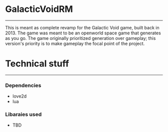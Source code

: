 # GalacticVoidRM
---
This is meant as complete revamp for the Galactic Void game, built back in 2013. The game was meant to be an openworld space game that generates as you go. The game originally prioritized generation over gameplay; this version's priority is to make gameplay the focal point of the project.

# Technical stuff
---
### Dependencies
- love2d
- lua
### Libaraies used
- TBD
